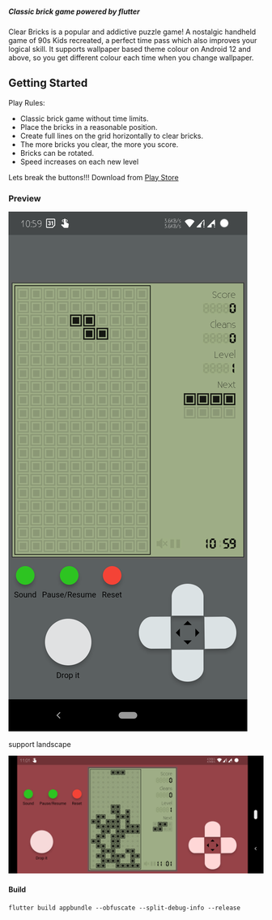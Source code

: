 ##### _Classic brick game powered by flutter_
Clear Bricks is a popular and addictive puzzle game! A nostalgic handheld game of 90s Kids recreated, a perfect time pass which also improves your logical skill. It supports wallpaper based theme colour on Android 12 and above, so you get different colour each time when you change wallpaper.
## Getting Started
Play Rules:
- Classic brick game without time limits.
- Place the bricks in a reasonable position.
- Create full lines on the grid horizontally to clear bricks.
- The more bricks you clear, the more you score.
- Bricks can be rotated.
- Speed increases on each new level

Lets break the buttons!!! Download from [Play Store](https://play.google.com/store/apps/dev?id=7098510071783404976)
### Preview

![preview](./_preview/portarit.png)

support landscape

![land](./_preview/landscape.png)


#### Build

```
flutter build appbundle --obfuscate --split-debug-info --release
```